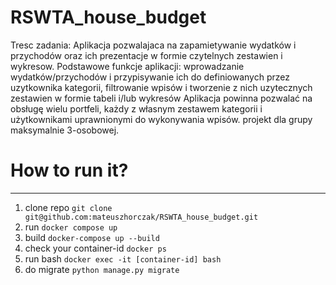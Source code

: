 # RSWTA_house_budget

Tresc zadania:
Aplikacja pozwalajaca na zapamietywanie wydatków i przychodów oraz ich prezentacje w formie czytelnych zestawien i wykresow.
Podstawowe funkcje aplikacji: wprowadzanie wydatków/przychodów i przypisywanie ich do definiowanych przez uzytkownika kategorii, filtrowanie wpisów
i tworzenie z nich uzytecznych zestawien w formie tabeli i/lub wykresów 
Aplikacja powinna pozwalać na obsługę wielu portfeli, każdy z własnym zestawem kategorii i użytkownikami uprawnionymi do wykonywania wpisów.
projekt dla grupy maksymalnie 3-osobowej.

# How to run it?
-----------
1. clone repo `git clone git@github.com:mateuszhorczak/RSWTA_house_budget.git`
2. run `docker compose up`
3. build `docker-compose up --build`
4. check your container-id `docker ps`
5. run bash `docker exec -it [container-id] bash`
6. do migrate `python manage.py migrate`